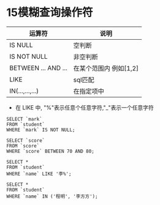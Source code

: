 # 15模糊查询操作符

| 运算符              | 说明                   |
| ------------------- | ---------------------- |
| IS NULL             | 空判断                 |
| IS NOT NULL         | 非空判断               |
| BETWEEN ... AND ... | 在某个范围内 例如[1,2] |
| LIKE                | sql匹配                |
| IN(...,...,...)     | 在指定项中             |

* 在 LIKE 中, "%"表示任意个任意字符,"_"表示一个任意字符

```
SELECT `mark`
FROM `student`
WHERE `mark` IS NOT NULL;

SELECT `score`
FROM `score`
WHERE `score` BETWEEN 70 AND 80;

SELECT *
FROM `student`
WHERE `name` LIKE '李%';

SELECT *
FROM `student`
WHERE `name` IN ('程明', '李方方');
```
